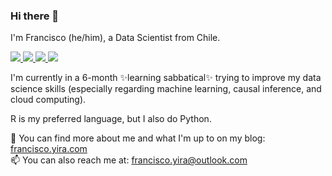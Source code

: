 ### Hi there 👋

I'm Francisco (he/him), a Data Scientist from Chile.

<a href="https://www.linkedin.com/in/franciscoyira/">
    <img src="https://img.shields.io/badge/linkedin-%230077B5.svg?&style=for-the-badge&logo=linkedin&logoColor=white" />
  </a>
  
  
  <a href="https://twitter.com/francisco_yira">
    <img src="https://img.shields.io/badge/Twitter-1DA1F2?style=for-the-badge&logo=twitter&logoColor=white" />        
  </a>
  
  <a href="https://stackoverflow.com/users/7221164/francisco-yir%c3%a1">
    <img src="https://img.shields.io/badge/Stack_Overflow-FE7A16?style=for-the-badge&logo=stack-overflow&logoColor=white" />        
  </a>
  
  <a href="https://www.goodreads.com/user/show/56244031-francisco">
    <img src="https://img.shields.io/badge/Goodreads-372213?style=for-the-badge&logo=goodreads&logoColor=white" />        
  </a>
  <br>

I'm currently in a 6-month ✨learning sabbatical✨ trying to improve my data science skills (especially regarding machine learning, causal inference, and cloud computing).

R is my preferred language, but I also do Python. 

📰 You can find more about me and what I'm up to on my blog: [francisco.yira.com](https://www.franciscoyira.com/)   <br>
📫 You can also reach me at: francisco.yira@outlook.com


<!--
**franciscoyira/franciscoyira** is a ✨ _special_ ✨ repository because its `README.md` (this file) appears on your GitHub profile.

Here are some ideas to get you started:

- 🔭 I’m currently working on ...
- 🌱 I’m currently learning ...
- 👯 I’m looking to collaborate on ...
- 🤔 I’m looking for help with ...
- 💬 Ask me about ...
- 📫 How to reach me: ...
- 😄 Pronouns: ...
- ⚡ Fun fact: ...
-->
